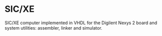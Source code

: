 SIC/XE
======

SIC/XE computer implemented in VHDL for the Digilent Nexys 2 board and system
utilities: assembler, linker and simulator.
